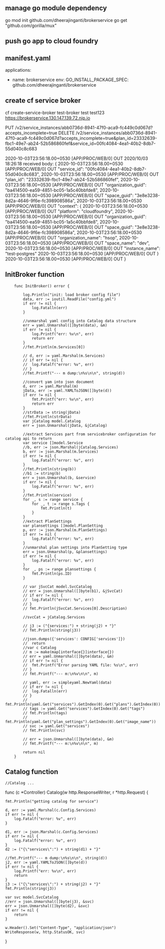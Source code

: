 ## manage go module dependency

go mod init github.com/dheerajinganti/brokerservice
go get "github.com/gorilla/mux"

## push go app to cloud foundry
manifest.yaml
---
applications:
- name: brokerservice
env:
    GO_INSTALL_PACKAGE_SPEC: github.com/dheerajinganti/brokerservice

## create cf service broker 
cf create-service-broker test-broker test test123 https://brokerservice.130.147.139.72.nip.io

PUT /v2/service_instances/abb0736d-8941-47f0-aca9-fc449c0d067d?accepts_incomplete=true
DELETE /v2/service_instances/abb0736d-8941-47f0-aca9-fc449c0d067d?accepts_incomplete=true&plan_id=23332639-fbc1-49e7-ab24-52b586860fef&service_id=00fc4084-4ea1-40b2-8db7-55d040c8c683

   2020-10-03T23:56:18.00+0530 [APP/PROC/WEB/0] OUT 2020/10/03 18:26:18 received body: {
   2020-10-03T23:56:18.00+0530 [APP/PROC/WEB/0] OUT "service_id": "00fc4084-4ea1-40b2-8db7-55d040c8c683",
   2020-10-03T23:56:18.00+0530 [APP/PROC/WEB/0] OUT "plan_id": "23332639-fbc1-49e7-ab24-52b586860fef",
   2020-10-03T23:56:18.00+0530 [APP/PROC/WEB/0] OUT "organization_guid": "ba414500-ea59-4851-bc05-1a5c40bbfde8",
   2020-10-03T23:56:18.00+0530 [APP/PROC/WEB/0] OUT "space_guid": "3e8e3238-8d2a-4646-9f6e-fc398908586a",
   2020-10-03T23:56:18.00+0530 [APP/PROC/WEB/0] OUT "context": {
   2020-10-03T23:56:18.00+0530 [APP/PROC/WEB/0] OUT "platform": "cloudfoundry",
   2020-10-03T23:56:18.00+0530 [APP/PROC/WEB/0] OUT "organization_guid": "ba414500-ea59-4851-bc05-1a5c40bbfde8",
   2020-10-03T23:56:18.00+0530 [APP/PROC/WEB/0] OUT "space_guid": "3e8e3238-8d2a-4646-9f6e-fc398908586a",
   2020-10-03T23:56:18.00+0530 [APP/PROC/WEB/0] OUT "organization_name": "hsop",
   2020-10-03T23:56:18.00+0530 [APP/PROC/WEB/0] OUT "space_name": "dev",
   2020-10-03T23:56:18.00+0530 [APP/PROC/WEB/0] OUT "instance_name": "test-postgres"
   2020-10-03T23:56:18.00+0530 [APP/PROC/WEB/0] OUT }
   2020-10-03T23:56:18.00+0530 [APP/PROC/WEB/0] OUT }


## InitBroker function

        func InitBroker() error {

            log.Println("init: load broker config file")
            data, err := ioutil.ReadFile("config.yml")
            if err != nil {
                log.Fatalln(err)
            }

            //unmarshal yaml config into Catalog data structure
            err = yaml.Unmarshal([]byte(data), &m)
            if err != nil {
                log.Printf("err: %v\n", err)
                return err
            }
            //fmt.Println(m.Services[0])

            // d, err := yaml.Marshal(m.Services)
            // if err != nil {
            // 	log.Fatalf("error: %v", err)
            // }
            //fmt.Printf("--- m dump:\n%s\n\n", string(d))

            //convert yam into json document
            d, err := yaml.Marshal(m)
            jData, err := yaml.YAMLToJSON([]byte(d))
            if err != nil {
                fmt.Printf("err: %v\n", err)
                return err
            }
            //strData := string(jData)
            //fmt.Println(strData)
            var jCatalog model.Catalog
            err = json.Unmarshal(jData, &jCatalog)

            //extract Services part from servicebroker configuration for catalog api to return
            var service []model.Service
            //b, err := json.Marshal(jCatalog.Services)
            b, err := json.Marshal(m.Services)
            if err != nil {
                log.Fatalf("error: %v", err)
            }
            //fmt.Println(string(b))
            //b1 := string(b)
            err = json.Unmarshal(b, &service)
            if err != nil {
                log.Fatalf("error: %v", err)
            }
            //fmt.Println(service)
            for _, s := range service {
                for _, t := range s.Tags {
                    fmt.Println(t)
                }
            }
            //extract PlanSettings
            var plansettings []model.PlanSetting
            p, err := json.Marshal(m.PlanSettings)
            if err != nil {
                log.Fatalf("error: %v", err)
            }
            //unmarshal plan settings into PlanSetting type
            err = json.Unmarshal(p, &plansettings)
            if err != nil {
                log.Fatalf("error: %v", err)
            }
            for _, ps := range plansettings {
                fmt.Println(ps.ID)
            }

            // var jSvcCat model.SvcCatalog
            // err = json.Unmarshal([]byte(b1), &jSvcCat)
            // if err != nil {
            // 	log.Fatalf("error: %v", err)
            // }
            // fmt.Println(jSvcCat.Services[0].Description)

            //svcCat = jCatalog.Services

            // j3 := ("{services:") + string(j2) + "}"
            // fmt.Println(string(j3))

            //json.dumps({'services': CONFIG['services']})
            //	return
            //var c Catalog
            // m := make(map[interface{}]interface{})
            // err = yaml.Unmarshal([]byte(data), &m)
            // if err != nil {
            // 	fmt.Printf("Error parsing YAML file: %s\n", err)
            // }
            // fmt.Printf("--- m:\n%v\n\n", m)

            // yaml, err := simpleyaml.NewYaml(data)
            // if err != nil {
            // 	log.Fatalln(err)
            // }
            // fmt.Println(yaml.Get("services").GetIndex(0).Get("plans").GetIndex(0))
            // tags := yaml.Get("services").GetIndex(0).Get("tags")
            // fmt.Println(tags)
            // fmt.Println(yaml.Get("plan_settings").GetIndex(0).Get("image_name"))
            // svc := yaml.Get("services")
            // fmt.Println(svc)

            // err = json.Unmarshal([]byte(data), &m)
            // fmt.Printf("--- m:\n%v\n\n", m)

            return nil
        }

## Catalog function

    //Catalog ...
func (c *Controller) Catalog(w http.ResponseWriter, r *http.Request) {

	fmt.Println("getting catalog for service")

	d, err := yaml.Marshal(c.Config.Services)
	if err != nil {
		log.Fatalf("error: %v", err)
	}

	d1, err := json.Marshal(c.Config.Services)
	if err != nil {
		log.Fatalf("error: %v", err)
	}
	d2 := ("{\"services\":") + string(d1) + "}"

	//fmt.Printf("--- m dump:\n%s\n\n", string(d))
	j2, err := yaml.YAMLToJSON([]byte(d))
	if err != nil {
		log.Printf("err: %v\n", err)
		return
	}
	j3 := ("{\"services\":") + string(j2) + "}"
	fmt.Println(string(j3))

	var svc model.SvcCatalog
	//err = json.Unmarshal([]byte(j3), &svc)
	err = json.Unmarshal([]byte(d2), &svc)
	if err != nil {
		return
	}

	w.Header().Set("Content-Type", "application/json")
	WriteResponse(w, http.StatusOK, svc)
}














